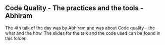 ## Code Quality - The practices and the tools - Abhiram

The 4th talk of the day was by Abhiram and was about Code quality - the what and the how. 
The slides for the talk and the code used can be found in this folder. 
